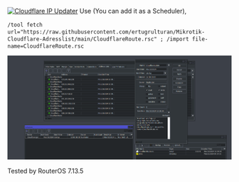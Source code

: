 [![Cloudflare IP Updater](https://github.com/ertugrulturan/Mikrotik-Cloudflare-Adresslist/actions/workflows/main.yml/badge.svg?branch=main)](https://github.com/ertugrulturan/Mikrotik-Cloudflare-Adresslist/actions/workflows/main.yml)
Use (You can add it as a Scheduler),
```
/tool fetch url="https://raw.githubusercontent.com/ertugrulturan/Mikrotik-Cloudflare-Adresslist/main/CloudflareRoute.rsc" ; /import file-name=CloudflareRoute.rsc
```
![mikrotik-cloudflare](screenshot/cloudflare-mikrotik.png)

Tested by RouterOS 7.13.5
